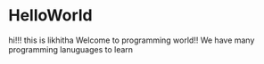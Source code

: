 # HelloWorld
hi!!!
this is likhitha
Welcome to programming world!!
We have many programming lanuguages to learn


